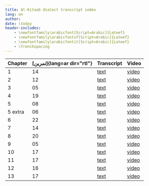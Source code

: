 ```yaml
---
title: Al-Kitaab dialect transcript index
lang: en
author:
date: \today
header-includes:
    - \newfontfamily\arabicfont[Script=Arabic]{Lateef}
    - \newfontfamily\arabicfontsf[Script=Arabic]{Lateef}
    - \newfontfamily\arabicfontit[Script=Arabic]{Lateef}
    - \frenchspacing
---
```




| Chapter | [تمرين]{lang=ar dir="rtl"} | Transcript                                                                                     | Video                                 |
| :-      | :-                         | :-                                                                                             | :-                                    |
| 1       | 14                         | [text](https://github.com/andreasmhallberg/al-kitaab-dialecttexts/raw/master/01-D14-sy.md.pdf)  | [video](https://youtu.be/OLHEDMVUfKI) |
| 2       | 12                         | [text](https://github.com/andreasmhallberg/al-kitaab-dialecttexts/raw/master/02-D12-sy.md.pdf)  | [video](https://youtu.be/2XR-N0j0wVY) |
| 3       | 05                         | [text](https://github.com/andreasmhallberg/al-kitaab-dialecttexts/raw/master/03-D19-sy.md.pdf)  | [video](https://youtu.be/AZ3TSxtM1IY) |
| 4       | 19                         | [text](https://github.com/andreasmhallberg/al-kitaab-dialecttexts/raw/master/04-D08-sy.md.pdf)  | [video](https://youtu.be/cFCHtDKdptQ) |
| 5       | 08                         | [text](https://github.com/andreasmhallberg/al-kitaab-dialecttexts/raw/master/05-D06-sy.md.pdf)  | [video](https://youtu.be/A_MS_sD9I3Y) |
| 5 extra | 06                         | [text](https://github.com/andreasmhallberg/al-kitaab-dialecttexts/raw/master/05-D22-sy.md.pdf)  | [video](https://youtu.be/EdK1m0haWkU) |
| 6       | 22                         | [text](https://github.com/andreasmhallberg/al-kitaab-dialecttexts/raw/master/06-D14-sy.md.pdf)  | [video](https://youtu.be/Pjxtjf9KHUY) |
| 7       | 14                         | [text](https://github.com/andreasmhallberg/al-kitaab-dialecttexts/raw/master/07-D16-sy.md.pdf)  | [video](https://youtu.be/4LV8QP_PTTA) |
| 8       | 20                         | [text](https://github.com/andreasmhallberg/al-kitaab-dialecttexts/raw/master/08-D20-sy.md.pdf)| [video](https://youtu.be/6XpWM0euS44) |
| 9       | 05                         | [text](https://github.com/andreasmhallberg/al-kitaab-dialecttexts/raw/master/09-D17-sy.md.pdf)  | [video](https://youtu.be/8cgn-IVxgDE) |
| 10      | 17                         | [text](https://github.com/andreasmhallberg/al-kitaab-dialecttexts/raw/master/10-D15-sy.md.pdf) | [video](https://youtu.be/e72q1pNzV-Q) |
| 11      | 17                         | [text](https://github.com/andreasmhallberg/al-kitaab-dialecttexts/raw/master/11-D17-sy.md.pdf) | [video](https://youtu.be/30f0BHJ3Xi4) |
| 12      | 16                         | [text](https://github.com/andreasmhallberg/al-kitaab-dialecttexts/raw/master/12-D16-sy.md.pdf) | [video](https://youtu.be/-KrjPPfJwW8) |
| 13      | 17                         | [text](https://github.com/andreasmhallberg/al-kitaab-dialecttexts/raw/master/13-D17-sy.md.pdf) | [video](https://youtu.be/9c8dq4Jxghw) |

